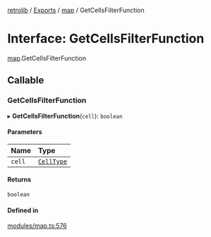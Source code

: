 [retrolib](../README.md) / [Exports](../modules.md) / [map](../modules/map.md) / GetCellsFilterFunction

# Interface: GetCellsFilterFunction

[map](../modules/map.md).GetCellsFilterFunction

## Callable

### GetCellsFilterFunction

▸ **GetCellsFilterFunction**(`cell`): `boolean`

#### Parameters

| Name | Type |
| :------ | :------ |
| `cell` | [`CellType`](../modules/map.md#celltype) |

#### Returns

`boolean`

#### Defined in

[modules/map.ts:576](https://github.com/philbgarner/retrolib/blob/2787147/src/modules/map.ts#L576)
